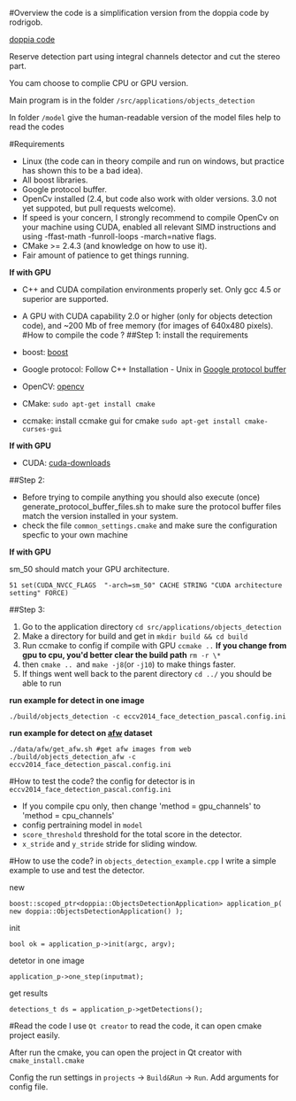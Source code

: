 #Overview
the code is a simplification version from the doppia code by rodrigob.

[doppia code](https://bitbucket.org/rodrigob/doppia)

Reserve detection part using integral channels detector and cut the stereo part.

You cam choose to complie CPU or GPU version.

Main program is in the folder `/src/applications/objects_detection` 

In folder `/model` give the human-readable version of the model files help to read the codes

#Requirements
* Linux (the code can in theory compile and run on windows, but practice has shown this to be a bad idea).
* All boost libraries.
* Google protocol buffer.
* OpenCv installed (2.4, but code also work with older versions. 3.0 not yet suppoted, but pull requests welcome).
* If speed is your concern, I strongly recommend to compile OpenCv on your machine using CUDA, enabled all relevant SIMD instructions and using -ffast-math -funroll-loops -march=native flags.
* CMake >= 2.4.3 (and knowledge on how to use it).
* Fair amount of patience to get things running.

**If with GPU**

* C++ and CUDA compilation environments properly set. Only gcc 4.5 or superior are supported.
* A GPU with CUDA capability 2.0 or higher (only for objects detection code), and ~200 Mb of free memory (for images of 640x480 pixels).
#How to compile the code ?
##Step 1:
install the requirements

* boost: [boost](http://www.boost.org/users/download/)

* Google protocol: Follow C++ Installation - Unix in [Google protocol buffer](https://github.com/google/protobuf/)

* OpenCV: [opencv](http://opencv.org/)

* CMake: `sudo apt-get install cmake`

* ccmake: install ccmake gui for cmake `sudo apt-get install cmake-curses-gui`

**If with GPU**

* CUDA: [cuda-downloads](https://developer.nvidia.com/cuda-downloads)

##Step 2: 

* Before trying to compile anything you should also execute (once) generate_protocol_buffer_files.sh to make sure the protocol buffer files match the version installed in your system.
* check the file `common_settings.cmake` and make sure the configuration specfic to your own machine

**If with GPU**

sm_50 should match your GPU architecture.

`51 set(CUDA_NVCC_FLAGS  "-arch=sm_50" CACHE STRING "CUDA architecture setting" FORCE)`

##Step 3:
1. Go to the application directory `cd src/applications/objects_detection`
1. Make a directory for build and get in `mkdir build && cd build`
1. Run ccmake to config if compile with GPU `ccmake ..`
**If you change from gpu to cpu, you'd better clear the build path** `rm -r \*`
1. then `cmake .. `and `make -j8`(or `-j10`) to make things faster.
1. If things went well back to the parent directory `cd ../` you should be able to run 

**run example for detect in one image**

`./build/objects_detection -c eccv2014_face_detection_pascal.config.ini`

**run example for detect on [afw](http://www.ics.uci.edu/~xzhu/face/) dataset**
```shell
./data/afw/get_afw.sh #get afw images from web
./build/objects_detection_afw -c eccv2014_face_detection_pascal.config.ini
```
#How to test the code?
the config for detector is in `eccv2014_face_detection_pascal.config.ini`

* If you compile cpu only, then change 'method = gpu_channels' to 'method = cpu_channels'
* config pertraining model in `model`
* `score_threshold` threshold for the total score in the detector.
* `x_stride` and `y_stride` stride for sliding window.

#How to use the code?
in `objects_detection_example.cpp` I write a simple example to use and test the detector.

new

`boost::scoped_ptr<doppia::ObjectsDetectionApplication> application_p( new doppia::ObjectsDetectionApplication() );`

init

`bool ok = application_p->init(argc, argv);`

detetor in one image

`application_p->one_step(inputmat);`

get results

`detections_t ds = application_p->getDetections();`

#Read the code
I use `Qt creator` to read the code, it can open cmake project easily.

After run the cmake, you can open the project in Qt creator with `cmake_install.cmake`

Config the run settings in `projects` -> `Build&Run` -> `Run`. Add arguments for config file.
